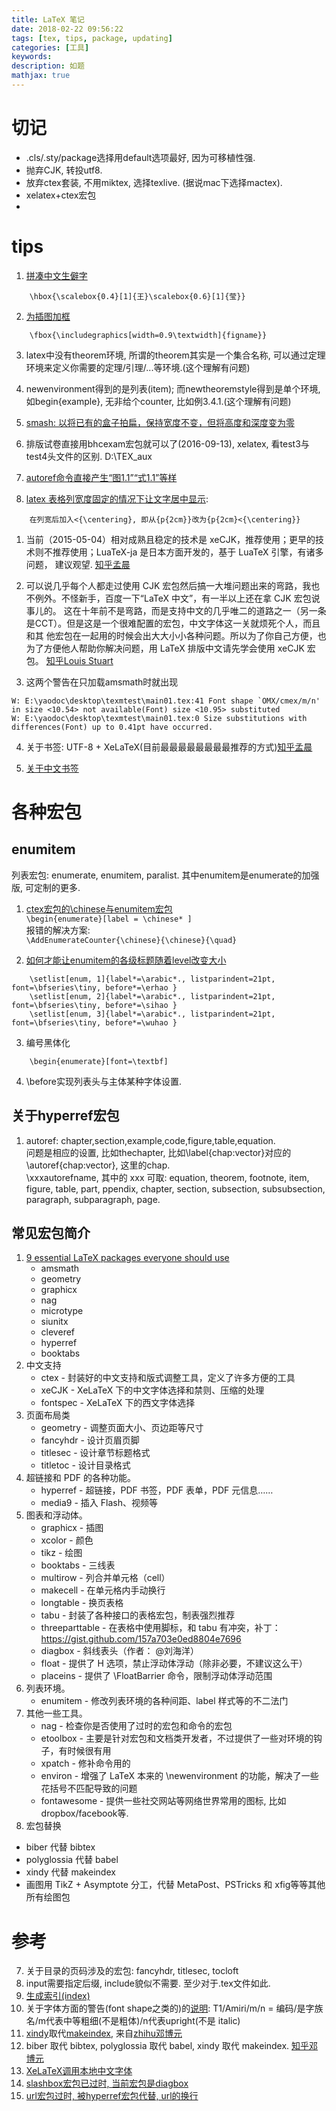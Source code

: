 ```yaml
---
title: LaTeX 笔记
date: 2018-02-22 09:56:22
tags: [tex, tips, package, updating]
categories: [工具]
keywords:
description: 如题
mathjax: true
---
```


# 切记
* .cls/.sty/package选择用default选项最好, 因为可移植性强.
* 抛弃CJK, 转投utf8.
* 放弃ctex套装, 不用miktex, 选择texlive. (据说mac下选择mactex).
* xelatex+ctex宏包
* 


# tips

1. [拼凑中文生僻字](https://yangwenbo.com/articles/latex-tips-2010-04.html)
```
	\hbox{\scalebox{0.4}[1]{王}\scalebox{0.6}[1]{莹}}
```
2. [为插图加框](https://yangwenbo.com/articles/latex-tips-2010-04.html)
```
	\fbox{\includegraphics[width=0.9\textwidth]{figname}}
```
3. latex中没有theorem环境, 所谓的theorem其实是一个集合名称, 可以通过定理环境来定义你需要的定理/引理/...等环境.(这个理解有问题)

4. newenvironment得到的是列表(item); 而newtheoremstyle得到是单个环境,如begin{example}, 无非给个counter, 比如例3.4.1.(这个理解有问题)

5. [smash: 以将已有的盒子拍扁，保持宽度不变，但将高度和深度变为零](http://zoho.is-programmer.com/user_files/zoho/File/latexlog.pdf)

6. 排版试卷直接用bhcexam宏包就可以了(2016-09-13), xelatex, 看test3与test4头文件的区别. D:\TEX_aux

7. [autoref命令直接产生“图1.1”“式1.1”等样](http://www.latexstudio.net/archives/7446)

1. [latex 表格列宽度固定的情况下让文字居中显示](http://jincheng.blog.51cto.com/4625177/1604688): 
```
	在列宽后加入<{\centering}, 即从{p{2cm}}改为{p{2cm}<{\centering}}
```

1. 当前（2015-05-04）相对成熟且稳定的技术是 xeCJK，推荐使用；更早的技术则不推荐使用；LuaTeX-ja 是日本方面开发的，基于 LuaTeX 引擎，有诸多问题，
建议观望. [知乎孟晨](https://www.zhihu.com/question/30090572)

2. 可以说几乎每个人都走过使用 CJK 宏包然后搞一大堆问题出来的弯路，我也不例外。不怪新手，百度一下“LaTeX 中文”，有一半以上还在拿 CJK 宏包说事儿的。
这在十年前不是弯路，而是支持中文的几乎唯二的道路之一（另一条是CCT）。但是这是一个很难配置的宏包，中文字体这一关就烦死个人，而且和其
他宏包在一起用的时候会出大大小小各种问题。所以为了你自己方便，也为了方便他人帮助你解决问题，用 LaTeX 排版中文请先学会使用 xeCJK 宏包。
[知乎Louis Stuart](https://www.zhihu.com/question/30090572)

3. 这两个警告在只加载amsmath时就出现
```
W: E:\yaodoc\desktop\texmtest\main01.tex:41 Font shape `OMX/cmex/m/n' in size <10.54> not available(Font) size <10.95> substituted  
W: E:\yaodoc\desktop\texmtest\main01.tex:0 Size substitutions with differences(Font) up to 0.41pt have occurred.  
```

4. 关于书签: UTF-8 + XeLaTeX(目前最最最最最最最最推荐的方式)[知乎孟晨](https://www.zhihu.com/question/25074347)

5. [关于中文书签](https://www.zhihu.com/question/25074347)




# 各种宏包
## enumitem
列表宏包: enumerate, enumitem, paralist. 其中enumitem是enumerate的加强版, 可定制的更多.

1. [ctex宏包的\chinese与enumitem宏包](https://github.com/CTeX-org/ctex-kit/issues/209)  
`\begin{enumerate}[label = \chinese* ]`  
报错的解决方案:   
`\AddEnumerateCounter{\chinese}{\chinese}{\quad}`

2. [如何才能让enumitem的各级标题随着level改变大小](http://bbs.ctex.org/forum.php?mod=viewthread&tid=74847)
```
	\setlist[enum, 1]{label*=\arabic*., listparindent=21pt, font=\bfseries\tiny, before*=\erhao }
	\setlist[enum, 2]{label*=\arabic*., listparindent=21pt, font=\bfseries\tiny, before*=\sihao }
	\setlist[enum, 3]{label*=\arabic*., listparindent=21pt, font=\bfseries\tiny, before*=\wuhao }
```
3. 编号黑体化  
```
	\begin{enumerate}[font=\textbf]
```

4. \before实现列表头与主体某种字体设置. 


## 关于hyperref宏包
1. autoref: chapter,section,example,code,figure,table,equation.  
问题是相应的设置, 比如thechapter, 比如\label{chap:vector}对应的\autoref{chap:vector}, 这里的chap.  
\xxxautorefname, 其中的 xxx 可取: equation, theorem, footnote, item, figure, table, part, ppendix, chapter, 
section, subsection, subsubsection, paragraph, subparagraph, page.


## 常见宏包简介
1. [9 essential LaTeX packages everyone should use](http://www.howtotex.com/packages/9-essential-latex-packages-everyone-should-use/)
	* amsmath
	* geometry
	* graphicx
	* nag
	* microtype
	* siunitx
	* cleveref
	* hyperref
	* booktabs
2. 中文支持
	* ctex - 封装好的中文支持和版式调整工具，定义了许多方便的工具  
	* xeCJK - XeLaTeX 下的中文字体选择和禁则、压缩的处理  
	* fontspec - XeLaTeX 下的西文字体选择  
3. 页面布局类
	- geometry - 调整页面大小、页边距等尺寸  
	- fancyhdr - 设计页眉页脚  
	- titlesec - 设计章节标题格式  
	- titletoc - 设计目录格式  
4. 超链接和 PDF 的各种功能。  
	* hyperref - 超链接，PDF 书签，PDF 表单，PDF 元信息……  
	* media9 - 插入 Flash、视频等  
5. 图表和浮动体。
	* graphicx - 插图
	* xcolor - 颜色
	* tikz - 绘图
	* booktabs - 三线表
	* multirow - 列合并单元格（cell）
	* makecell - 在单元格内手动换行
	* longtable - 换页表格
	* tabu - 封装了各种接口的表格宏包，制表强烈推荐
	* threeparttable - 在表格中使用脚标，和 tabu 有冲突，补丁：https://gist.github.com/157a703e0ed8804e7696
	* diagbox - 斜线表头（作者： @刘海洋）
	* float - 提供了 H 选项，禁止浮动体浮动（除非必要，不建议这么干）
	* placeins - 提供了 \FloatBarrier 命令，限制浮动体浮动范围
6. 列表环境。
	* enumitem - 修改列表环境的各种间距、label 样式等的不二法门
7. 其他一些工具。
	* nag - 检查你是否使用了过时的宏包和命令的宏包
	* etoolbox - 主要是针对宏包和文档类开发者，不过提供了一些对环境的钩子，有时候很有用
	* xpatch - 修补命令用的
	* environ - 增强了 LaTeX 本来的 \newenvironment 的功能，解决了一些花括号不匹配导致的问题
	* fontawesome - 提供一些社交网站等网络世界常用的图标, 比如dropbox/facebook等.
1. 宏包替换
  *  biber 代替 bibtex
  * polyglossia 代替 babel
  * xindy 代替 makeindex
  * 画图用 TikZ + Asymptote 分工，代替 MetaPost、PSTricks 和 xfig等等其他所有绘图包









# 参考

7. 关于目录的页码涉及的宏包: fancyhdr, titlesec, tocloft
8. input需要指定后缀, include貌似不需要. 至少对于.tex文件如此.  
1. [生成索引(index)](https://www.texide.com/help/latex_bib_and_index_and_ref)  
9. 关于字体方面的警告(font shape之类的)的[说明](http://bbs.ctex.org/forum.php?mod=viewthread&tid=77584): 
T1/Amiri/m/n = 编码/是字族名/m代表中等粗细(不是粗体)/n代表upright(不是 italic)
10. [xindy](https://www.ctan.org/pkg/xindy)取代[makeindex](https://www.ctan.org/pkg/makeindex), 来自[zhihu邓博元](https://www.zhihu.com/question/21088362)
11. biber 取代 bibtex, polyglossia 取代 babel, xindy 取代 makeindex. [知乎邓博元](https://www.zhihu.com/question/21088362)
12. [XeLaTeX调用本地中文字体](https://lttt.blog.ustc.edu.cn/2012/09/05/%E8%BD%AC%E8%BD%BDxelatex%E8%B0%83%E7%94%A8%E6%9C%AC%E5%9C%B0%E4%B8%AD%E6%96%87%E5%AD%97%E4%BD%93.html)
13. [slashbox宏包已过时, 当前宏包是diagbox](https://github.com/wzpan/scnuthesis/commits?author=wzpan)
14. [url宏包过时, 被hyperref宏包代替, url的换行](https://liam0205.me/2017/05/17/help-the-url-command-from-hyperref-to-break-at-line-wrapping-point/)


